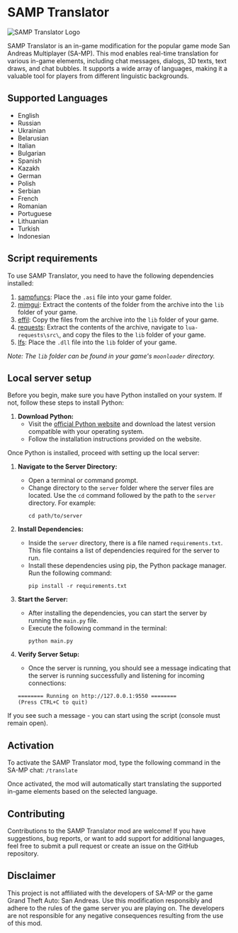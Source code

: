 # SAMP Translator

![SAMP Translator Logo](https://www.blast.hk/attachments/148318/)

SAMP Translator is an in-game modification for the popular game mode San Andreas Multiplayer (SA-MP). This mod enables real-time translation for various in-game elements, including chat messages, dialogs, 3D texts, text draws, and chat bubbles. It supports a wide array of languages, making it a valuable tool for players from different linguistic backgrounds.

## Supported Languages

- English
- Russian
- Ukrainian
- Belarusian
- Italian
- Bulgarian
- Spanish
- Kazakh
- German
- Polish
- Serbian
- French
- Romanian
- Portuguese
- Lithuanian
- Turkish
- Indonesian

## Script requirements

To use SAMP Translator, you need to have the following dependencies installed:

1. [sampfuncs](https://www.blast.hk/attachments/22939/): Place the `.asi` file into your game folder.
2. [mimgui](https://www.blast.hk/redirect/aHR0cHM6Ly9naXRodWIuY29tL1RIRS1GWVAvbWltZ3VpL3JlbGVhc2VzL2Rvd25sb2FkL3YxLjcuMC9taW1ndWktdjEuNy4wLnppcA): Extract the contents of the folder from the archive into the `lib` folder of your game.
3. [effil](https://blast.hk/attachments/19493/): Copy the files from the archive into the `lib` folder of your game.
4. [requests](https://luarocks.org/manifests/fyp/lua-requests-cvs-1.src.rock): Extract the contents of the archive, navigate to `lua-requests\src\`, and copy the files to the `lib` folder of your game.
5. [lfs](https://www.blast.hk/attachments/57137/): Place the `.dll` file into the `lib` folder of your game.

*Note: The `lib` folder can be found in your game's `moonloader` directory.*

## Local server setup
Before you begin, make sure you have Python installed on your system. If not, follow these steps to install Python:

1. **Download Python:** 
   - Visit the [official Python website](https://www.python.org/downloads/) and download the latest version compatible with your operating system.
   - Follow the installation instructions provided on the website.

Once Python is installed, proceed with setting up the local server:

1. **Navigate to the Server Directory:**
   - Open a terminal or command prompt.
   - Change directory to the `server` folder where the server files are located. Use the `cd` command followed by the path to the `server` directory. For example:
     ```
     cd path/to/server
     ```

2. **Install Dependencies:**
   - Inside the `server` directory, there is a file named `requirements.txt`. This file contains a list of dependencies required for the server to run.
   - Install these dependencies using pip, the Python package manager. Run the following command:
     ```
     pip install -r requirements.txt
     ```

3. **Start the Server:**
   - After installing the dependencies, you can start the server by running the `main.py` file.
   - Execute the following command in the terminal:
     ```
     python main.py
     ```

4. **Verify Server Setup:**
   - Once the server is running, you should see a message indicating that the server is running successfully and listening for incoming connections:
   ```
   ======== Running on http://127.0.0.1:9550 ========
   (Press CTRL+C to quit)
   ```

If you see such a message - you can start using the script (console must remain open).

## Activation

To activate the SAMP Translator mod, type the following command in the SA-MP chat: `/translate`

Once activated, the mod will automatically start translating the supported in-game elements based on the selected language.

## Contributing

Contributions to the SAMP Translator mod are welcome! If you have suggestions, bug reports, or want to add support for additional languages, feel free to submit a pull request or create an issue on the GitHub repository.

## Disclaimer

This project is not affiliated with the developers of SA-MP or the game Grand Theft Auto: San Andreas. Use this modification responsibly and adhere to the rules of the game server you are playing on. The developers are not responsible for any negative consequences resulting from the use of this mod.
